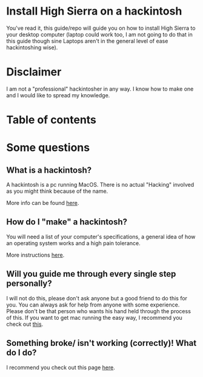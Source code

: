 # Install High Sierra on a hackintosh

You've read it, this guide/repo will guide you on how to install High Sierra to your desktop computer (laptop could work too, I am not going to do that in this guide though sine Laptops aren't in the general 
level of ease hackintoshing wise).

# Disclaimer

I am not a "professional" hackintosher in any way. I know how to make one and I would like to spread my knowledge.

# Table of contents


# Some questions

## What is a hackintosh?

A hackintosh is a pc running MacOS. There is no actual "Hacking" involved as you might think because of the name. 

More info can be found [here](https://www.lifewire.com/what-is-hackintosh-832719).

## How do I "make" a hackintosh?

You will need a list of your computer's specifications, a general idea of how an operating system works and a high pain tolerance.

More instructions [here](../master/Pre-Install.md).

## Will you guide me through every single step personally?

I will not do this, please don't ask anyone but a good friend to do this for you. You can always ask for help from anyone with some experience. Please don't be that person who wants his hand held through the process of this. If you want to get mac running the easy way, I recommend you check out [this](https://www.apple.com/mac/).

## Something broke/ isn't working (correctly)! What do I do?

I recommend you check out this page [here](.../master/Troubleshooting,md).